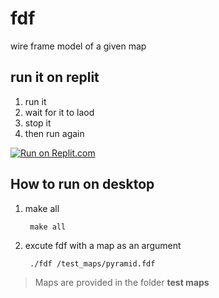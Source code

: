 # fdf
wire frame model of a given map

## run it on replit
1. run it
2. wait for it to laod
3. stop it
4. then run again


[![Run on Replit.com](https://replit.com/badge/github/MahdyZ7/fdf)](https://replit.com/@MahdyZ7/replitfdf?embed=1&output=1)

## How to run on desktop
1) make all

		make all

2) excute fdf with a map as an argument

		./fdf /test_maps/pyramid.fdf

> Maps are provided in the folder **test maps** 
